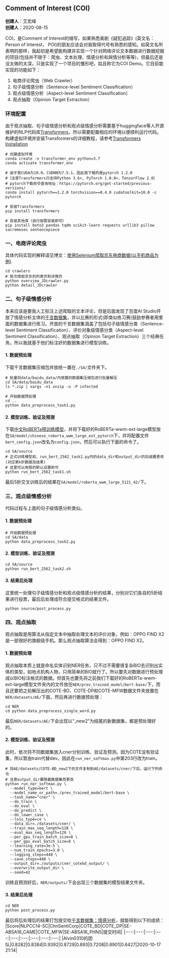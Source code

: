 ## Comment of Interest (COI)
**创建人**：艾宏峰<br>
**创建人**：2020-08-15<br>

COI，是Comment of Interest的缩写，如果熟悉美剧《疑犯追踪》(英文名：Person of Interest， POI)的朋友应该会对我取得代号有熟悉的感知。如英文名所表明的那样，我起初是希望能构建并实现一个针对网络评论文本数据进行数据挖掘的项目(包括并不限于：爬虫、文本处理、情感分析和與情分析等等)，但最后还是没太做的太深，只是实现了一个项目的雏形吧，姑且称它为COI Demo。它目前能实现的功能如下：

1. 电商评论爬虫（Web Crawler）
2. 句子级情感分析（Sentence-level Sentiment Classification）
3. 观点级情感分析（Aspect-level Sentiment Classification）
4. 观点抽取（Opinion Target Extraction）

### 环境配置
由于观点抽取、句子级情感分析和观点级情感分析需要基于huggingface等人开源维护的NLP代码库[Transformers](https://github.com/huggingface/transformers)，所以需要配置相应的环境以便顺利运行代码。
构建虚拟环境并安装Transformers的详细教程，请参考[Transformers Installation](https://github.com/huggingface/transformers)
```
# 创建虚拟环境
conda create -n transformer_env python=3.7
conda activate transformer_env

# 由于我CUDA为10.0，CUDNN为7.5.1，因此我下载的是pytorch 1.2.0
#（注意Transformers只支持Python 3.6+, PyTorch 1.0.0+，TensorFlow 2.0）
# pytorch下载命令查询地址：https://pytorch.org/get-started/previous-versions/
conda install pytorch==1.2.0 torchvision==0.4.0 cudatoolkit=10.0 -c pytorch

# 安装Transformers
pip install transformers

# 安装其他库（自行按需安装即可）
pip install boto3 pandas tqdm scikit-learn requests urllib3 pillow sacremoses sentencepiece

```

### 一、电商评论爬虫
具体代码实现的解释请见博文：[使用Selenium爬取京东电商数据(以手机商品为例)](https://www.cnblogs.com/alvinai/p/13545727.html)
```
cd crawlers
# 依次爬取京东的列表页和详情页
python overview_JDcrawler.py
python detail_JDcrawler
```

### 二、句子级情感分析
本来应该是要我人工标注上述爬取的文本评论，但是后面发现了百度AI Studio开放了情感分析主体的[千言数据集](https://aistudio.baidu.com/aistudio/competition/detail/50)，并以比赛的形式(即类似练习赛)鼓励参赛者用里面的数据集进行练习。开放的千言数据集涵盖了包括句子级情感分类（Sentence-level Sentiment Classification）、评价对象级情感分类（Aspect-level Sentiment Classification）、观点抽取（Opinion Target Extraction）三个经典任务。所以我就基于他们标注好的数据集进行模型训练。

#### 1. 数据预处理
下载千言数据集压缩包并放统一置在``./SA/``文件夹下。
```
# 批量将data/baidu_data/内放置的数据集压缩包进行批量解压
cd SA/data/baidu_data
ls *.zip | xargs -n1 unzip -o -P infected

# 开始数据预处理
cd ..
python data_preprocess_task1.py
```
#### 2. 模型训练、验证及预测
下载[中文RoBERTa预训练模型](https://github.com/ymcui/Chinese-BERT-wwm)，并将下载好的RoBERTa-wwm-ext-large模型放在``SA/model/chinese_roberta_wwm_large_ext_pytorch``下，并将配置文件``bert_config.json``改名为``config.json``，然后可以执行下面的命令了。
```
cd SA/source
# 正式训练模型前，run_bert_2562_task1.py内的data_dir和output_dir的后缀要更改(对应第k折数据及结果)
# 这里可以用我的默认设置即可
python run_bert_2562_task1.sh
```
最后5折交叉训练后的结果在``SA/model/roberta_wwm_large_5121_42/``下。

### 三、观点级情感分析
代码过程与上面的句子级情感分析类似。
#### 1. 数据预处理
```
# 开始数据预处理
cd SA/data
python data_preprocess_task2.py
```
#### 2. 模型训练、验证及预测
```
cd SA/source
python run_bert_2562_task2.sh
```
#### 3. 结果后处理
这里统一处理句子级情感分析和观点级情感分析的结果，分别对它们各自的5折结果进行投票，最后后处理成符合提交格式的结果文件。
```
python source/post_process.py
```

### 四、观点抽取
观点抽取是用算法从指定文本中抽取处理文本的评价对象，例如：OPPO FIND X2是一部很好的旗舰级手机。那么观点抽取算法会得到：OPPO FIND X2。
#### 1. 数据预处理
观点抽取本质上就是命名实体识别NER任务，只不过不需要很复杂BIO去识别出实体的类型，如地点机构人物，只用简单的BIO就行了。所以要先对数据进行预处理成以BIO标注格式的数据。但首先也要先将之前我们下载好的RoBERTa-wwm-ext-large模型文件夹内的文件放在``NER/prev_trained_model/bert-base/``下，而且还要把之前解压出的COTE-BD、COTE-DP和COTE-MFW数据文件夹放置在``NER/datasets/AE/``下面，然后再进行数据预处理：
```
cd NER
cd python data_preprocess_single_word.py
```
最后``NER/datasets/AE/``下会出现以“_new2”为结尾的新数据集，都是预处理好的。

#### 2. 模型训练、验证及预测
此时，依次将不同数据集放入cner分别训练、验证及预测。因为COTE没有验证集，所以暂由train代替dev。因此在``run_ner_softmax.py``中第203行改为train。
```
# 将AE/datasets/COTE-BD_new2下的文件复制到AE/datasets/cner/下后，运行下列命令
# 注意output_dir要随着数据集而更改
python run_ner_softmax.py \
  --model_type=bert \
  --model_name_or_path=./prev_trained_model/bert-base \
  --task_name="cner" \
  --do_train \
  --do_eval \
  --do_predict \
  --do_lower_case \
  --loss_type=ce \
  --data_dir=./datasets/cner/ \
  --train_max_seq_length=128 \
  --eval_max_seq_length=128 \
  --per_gpu_train_batch_size=8 \
  --per_gpu_eval_batch_size=8 \
  --learning_rate=3e-5 \
  --num_train_epochs=3.0 \
  --logging_steps=448 \
  --save_steps=448 \
  --output_dir=./outputs/cner_cotebd_output/ \
  --overwrite_output_dir \
  --seed=42
```
训练且预测好后，``NER/outputs/``下会出现三个数据集的模型结果文件夹。
#### 3. 结果后处理
```
cd NER
python post_process.py
```

最后将后处理后的结果打包提交给[千言数据集：情感分析](https://aistudio.baidu.com/aistudio/competition/detail/50)，就能得到以下的成绩：
|Score|NLPCC14-SC|ChnSentiCorp|COTE_BD|COTE_DP|SE-ABSA16_CAME|COTE_MFW|SE-ABSA16_PHNS|提交时间|
|:---:|:---:|:---:|:---:|:---:|:---:|:---:|:---:|:---:|
|Alvin0310的团队|0.8282|0.8384|0.9392|0.8729|0.893|0.7208|0.8901|0.6427|2020-10-17 21:14|
